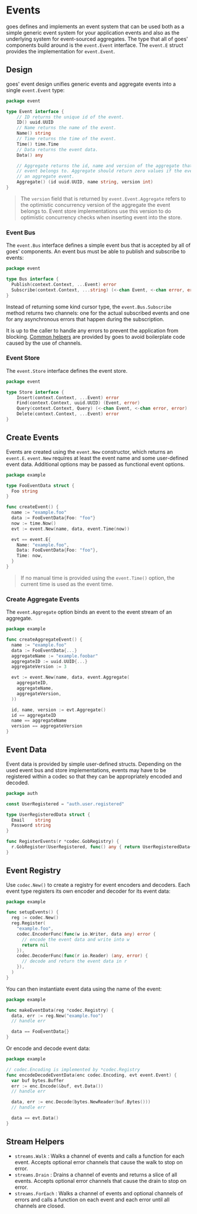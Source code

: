 # Events

goes defines and implements an event system that can be used both as a simple
generic event system for your application events and also as the underlying
system for event-sourced aggregates. The type that all of goes' components build
around is the `event.Event` interface. The `event.E` struct provides the
implementation for `event.Event`.

## Design

goes' event design unifies generic events and aggregate events into a single `event.Event` type:

```go
package event

type Event interface {
	// ID returns the unique id of the event.
	ID() uuid.UUID
	// Name returns the name of the event.
	Name() string
	// Time returns the time of the event.
	Time() time.Time
	// Data returns the event data.
	Data() any

	// Aggregate returns the id, name and version of the aggregate that the
	// event belongs to. Aggregate should return zero values if the event is not
	// an aggregate event.
	Aggregate() (id uuid.UUID, name string, version int)
}
```

> The `version` field that is returned by `event.Event.Aggregate` refers to the
optimistic concurrency version of the aggregate the event belongs to. Event
store implementations use this version to do optimistic concurrency checks when
inserting event into the store.

### Event Bus

The `event.Bus` interface defines a simple event bus that is accepted by all
of goes' components. An event bus must be able to publish and subscribe to events:

```go
package event

type Bus interface {
  Publish(context.Context, ...Event) error
  Subscribe(context.Context, ...string) (<-chan Event, <-chan error, error)
}
```

Instead of returning some kind cursor type, the `event.Bus.Subscribe` method
returns two channels: one for the actual subscribed events and one for any
asynchronous errors that happen during the subscription.

It is up to the caller to handle any errors to prevent the application from
blocking. [Common helpers](./#stream-helpers) are provided by goes to avoid
boilerplate code caused by the use of channels.

### Event Store

The `event.Store` interface defines the event store.

```go
package event

type Store interface {
	Insert(context.Context, ...Event) error
	Find(context.Context, uuid.UUID) (Event, error)
	Query(context.Context, Query) (<-chan Event, <-chan error, error)
	Delete(context.Context, ...Event) error
}
```

## Create Events

Events are created using the `event.New` constructor, which returns an `event.E`.
`event.New` requires at least the event name and some user-defined event data.
Additional options may be passed as functional event options.

```go
package example

type FooEventData struct {
  Foo string
}

func createEvent() {
  name := "example.foo"
  data := FooEventData{Foo: "foo"}
  now := time.Now()
  evt := event.New(name, data, event.Time(now))

  evt == event.E{
    Name: "example.foo",
    Data: FooEventData{Foo: "foo"},
    Time: now,
  }
}
```

> If no manual time is provided using the `event.Time()` option, the current time
is used as the event time.

### Create Aggregate Events

The `event.Aggregate` option binds an event to the event stream of an aggregate.

```go
package example

func createAggregateEvent() {
  name := "example.foo"
  data := FooEventData{...}
  aggregateName := "example.foobar"
  aggregateID := uuid.UUID{...}
  aggregateVersion := 3

  evt := event.New(name, data, event.Aggregate(
    aggregateID,
    aggregateName,
    aggregateVersion,
  ))

  id, name, version := evt.Aggregate()
  id == aggregateID
  name == aggregateName
  version == aggregateVersion
}
```

## Event Data

Event data is provided by simple user-defined structs. Depending on the used
event bus and store implementations, events may have to be registered within a
codec so that they can be appropriately encoded and decoded.

```go
package auth

const UserRegistered = "auth.user.registered"

type UserRegisteredData struct {
  Email    string
  Password string
}

func RegisterEvents(r *codec.GobRegistry) {
  r.GobRegister(UserRegistered, func() any { return UserRegisteredData{} })
}
```

## Event Registry

Use `codec.New()` to create a registry for event encoders and decoders. Each
event type registers its own encoder and decoder for its event data:

```go
package example

func setupEvents() {
  reg := codec.New()
  reg.Register(
    "example.foo",
    codec.EncoderFunc(func(w io.Writer, data any) error {
      // encode the event data and write into w
      return nil
    }),
    codec.DecoderFunc(func(r io.Reader) (any, error) {
      // decode and return the event data in r
    }),
  )
}
```

You can then instantiate event data using the name of the event:

```go
package example

func makeEventData(reg *codec.Registry) {
  data, err := reg.New("example.foo")
  // handle err

  data == FooEventData{}
}
```

Or encode and decode event data:

```go
package example

// codec.Encoding is implemented by *codec.Registry
func encodeDecodeEventData(enc codec.Encoding, evt event.Event) {
  var buf bytes.Buffer
  err := enc.Encode(&buf, evt.Data())
  // handle err

  data, err := enc.Decode(bytes.NewReader(buf.Bytes()))
  // handle err

  data == evt.Data()
}
```

## Stream Helpers

- `streams.Walk` : Walks a channel of events and calls a function for each event.
	Accepts optional error channels that cause the walk to stop on error.
- `streams.Drain` : Drains a channel of events and returns a slice of all events.
	Accepts optional error channels that cause the drain to stop on error.
- `streams.ForEach` : Walks a channel of events and optional channels of errors
	and calls a function on each event and each error until all channels are closed.
